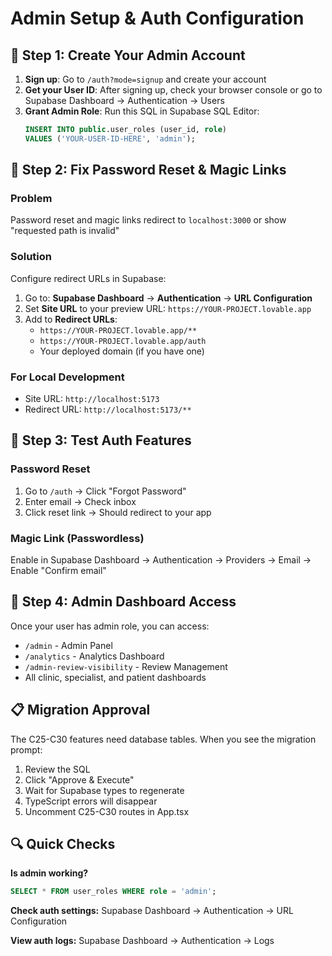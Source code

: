 # Admin Setup & Auth Configuration

## 🔐 Step 1: Create Your Admin Account

1. **Sign up**: Go to `/auth?mode=signup` and create your account
2. **Get your User ID**: After signing up, check your browser console or go to Supabase Dashboard → Authentication → Users
3. **Grant Admin Role**: Run this SQL in Supabase SQL Editor:
   ```sql
   INSERT INTO public.user_roles (user_id, role) 
   VALUES ('YOUR-USER-ID-HERE', 'admin');
   ```

## 🔧 Step 2: Fix Password Reset & Magic Links

### Problem
Password reset and magic links redirect to `localhost:3000` or show "requested path is invalid"

### Solution
Configure redirect URLs in Supabase:

1. Go to: **Supabase Dashboard** → **Authentication** → **URL Configuration**
2. Set **Site URL** to your preview URL: `https://YOUR-PROJECT.lovable.app`
3. Add to **Redirect URLs**:
   - `https://YOUR-PROJECT.lovable.app/**`
   - `https://YOUR-PROJECT.lovable.app/auth`
   - Your deployed domain (if you have one)

### For Local Development
- Site URL: `http://localhost:5173`
- Redirect URL: `http://localhost:5173/**`

## 📧 Step 3: Test Auth Features

### Password Reset
1. Go to `/auth` → Click "Forgot Password"
2. Enter email → Check inbox
3. Click reset link → Should redirect to your app

### Magic Link (Passwordless)
Enable in Supabase Dashboard → Authentication → Providers → Email → Enable "Confirm email"

## 🎯 Step 4: Admin Dashboard Access

Once your user has admin role, you can access:
- `/admin` - Admin Panel
- `/analytics` - Analytics Dashboard
- `/admin-review-visibility` - Review Management
- All clinic, specialist, and patient dashboards

## 📋 Migration Approval

The C25-C30 features need database tables. When you see the migration prompt:
1. Review the SQL
2. Click "Approve & Execute"
3. Wait for Supabase types to regenerate
4. TypeScript errors will disappear
5. Uncomment C25-C30 routes in App.tsx

## 🔍 Quick Checks

**Is admin working?**
```sql
SELECT * FROM user_roles WHERE role = 'admin';
```

**Check auth settings:**
Supabase Dashboard → Authentication → URL Configuration

**View auth logs:**
Supabase Dashboard → Authentication → Logs
